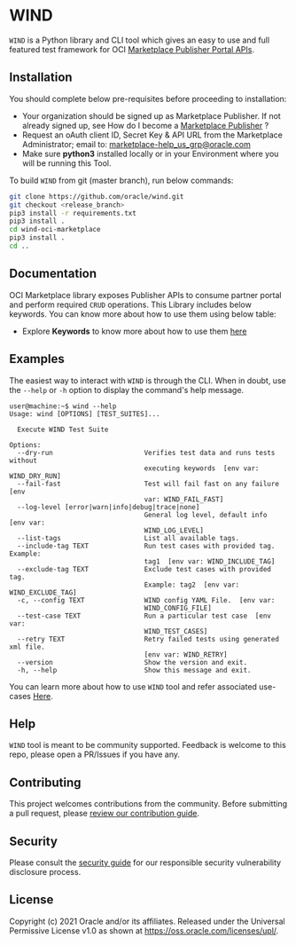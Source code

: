 # WIND

`WIND` is a Python library and CLI tool which gives an easy to use and full featured test framework for OCI [Marketplace Publisher Portal APIs](https://docs.oracle.com/en/cloud/marketplace/partner-portal/rest-api-publisher/index.html).

## Installation

You should complete below pre-requisites before proceeding to installation:

- Your organization should be signed up as Marketplace Publisher. If not already signed up, see How do I become a [Marketplace Publisher](https://docs.oracle.com/en/cloud/marketplace/partner-portal/partp/how-do-i-become-marketplace-publisher.html) ? 
- Request an oAuth client ID, Secret Key & API URL from the Marketplace Administrator; email to: marketplace-help_us_grp@oracle.com
- Make sure **python3** installed locally or in your Environment where you will be running this Tool.

To build `WIND` from git (master branch), run below commands:

```bash
git clone https://github.com/oracle/wind.git
git checkout <release_branch>
pip3 install -r requirements.txt
pip3 install .
cd wind-oci-marketplace
pip3 install . 
cd .. 
```

## Documentation

OCI Marketplace library exposes Publisher APIs to consume partner portal and perform required `CRUD` operations. This Library includes below keywords. You can know more about how to use them using below table: 

- Explore **Keywords** to know more about how to use them [here](./docs/README.md)

## Examples

The easiest way to interact with `WIND` is through the CLI. When in doubt, use the `--help` or `-h` option to display the command's help message.

```shell
user@machine:~$ wind --help     
Usage: wind [OPTIONS] [TEST_SUITES]...

  Execute WIND Test Suite

Options:
  --dry-run                       Verifies test data and runs tests without
                                  executing keywords  [env var: WIND_DRY_RUN]
  --fail-fast                     Test will fail fast on any failure  [env
                                  var: WIND_FAIL_FAST]
  --log-level [error|warn|info|debug|trace|none]
                                  General log level, default info  [env var:
                                  WIND_LOG_LEVEL]
  --list-tags                     List all available tags.
  --include-tag TEXT              Run test cases with provided tag. Example:
                                  tag1  [env var: WIND_INCLUDE_TAG]
  --exclude-tag TEXT              Exclude test cases with provided tag.
                                  Example: tag2  [env var: WIND_EXCLUDE_TAG]
  -c, --config TEXT               WIND config YAML File.  [env var:
                                  WIND_CONFIG_FILE]
  --test-case TEXT                Run a particular test case  [env var:
                                  WIND_TEST_CASES]
  --retry TEXT                    Retry failed tests using generated xml file.
                                  [env var: WIND_RETRY]
  --version                       Show the version and exit.
  -h, --help                      Show this message and exit.
```

You can learn more about how to use `WIND` tool and refer associated use-cases [Here](./use-cases/README.md).

## Help

`WIND` tool is meant to be community supported. Feedback is welcome to this repo, please open a PR/Issues if you have any.

## Contributing

This project welcomes contributions from the community. Before submitting a pull
request, please [review our contribution guide](./CONTRIBUTING.md).

## Security

Please consult the [security guide](.github/SECURITY.md) for our responsible security
vulnerability disclosure process.

## License

Copyright (c) 2021 Oracle and/or its affiliates.
Released under the Universal Permissive License v1.0 as shown at
<https://oss.oracle.com/licenses/upl/>.